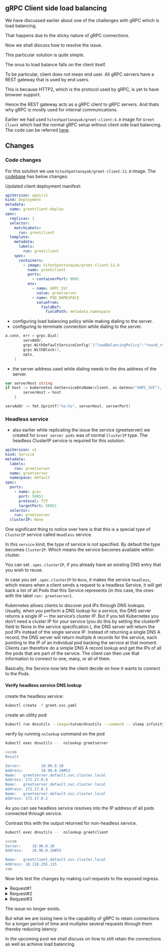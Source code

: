 ## gRPC Client side load balancing

We have discussed earlier about one of the challenges with gRPC which is load balancing.

That happens due to the sticky nature of gRPC connections.

Now we shall discuss how to resolve the issue.

This particular solution is quite simple.

The onus to load balance falls on the client itself.

To be particular, client does not mean end user. All gRPC servers have a REST gateway that is used by end users.

This is because HTTP2, which is the protocol used by gRPC, is yet to have browser support.

Hence the REST gateway acts as a gRPC client to gRPC servers. And thats why gRPC is mostly used for internal communications. 

Earlier we had used `hiteshpattanayak/greet-client:4.0` image for `Greet Client` which had the normal gRPC setup without client side load balancing.
The code can be referred [here](https://github.com/HiteshRepo/grpc-loadbalancing/commit/dd31d2628d4ee1e47b07b5737ff51cfc43c76d4e).

## Changes

### Code changes

For this solution we use `hiteshpattanayak/greet-client:11.0` image. The [codebase](https://github.com/HiteshRepo/grpc-loadbalancing/pull/1/files) has below changes:

Updated client deployment manifest:

```yml
apiVersion: apps/v1
kind: Deployment
metadata:
  name: greetclient-deploy
spec:
  replicas: 1
  selector:
    matchLabels:
      run: greetclient
  template:
    metadata:
      labels:
        run: greetclient
    spec:
      containers:
        - image: hiteshpattanayak/greet-client:11.0
          name: greetclient
          ports:
            - containerPort: 9091
          env:
            - name: GRPC_SVC
              value: greetserver
            - name: POD_NAMESPACE
              valueFrom:
                fieldRef:
                  fieldPath: metadata.namespace
```

- configuring load balancing policy while making dialing to the server.
- configuring to terminate connection while dialing to the server.

```go
a.conn, err = grpc.Dial(
		servAddr,
		grpc.WithDefaultServiceConfig(`{"loadBalancingPolicy":"round_robin"}`),
		grpc.WithBlock(),
		opts,
	)
```

- the server address used while dialing needs to the dns address of the server.

```go
var serverHost string
if host := kubernetes.GetServiceDnsName(client, os.Getenv("GRPC_SVC"), os.Getenv("POD_NAMESPACE")); len(host) > 0 {
		serverHost = host
	}

servAddr := fmt.Sprintf("%s:%s", serverHost, serverPort)
```

### Headless service

- also earlier while replicating the issue the service (greetserver) we created for `Greet server pods` was of normal `ClusterIP` type. The headless ClusterIP service is required for this solution.

```yml
apiVersion: v1
kind: Service
metadata:
  labels:
    run: greetserver
  name: greetserver
  namespace: default
spec:
  ports:
    - name: grpc
      port: 50051
      protocol: TCP
      targetPort: 50051
  selector:
    run: greetserver
  clusterIP: None
```

One significant thing to notice over here is that this is a special type of `ClusterIP` service called `Headless` service.

In this `service` kind, the type of service is not specified. By default the type becomes `ClusterIP`. Which means the service becomes available within cluster.

You can set `.spec.clusterIP`, if you already have an existing DNS entry that you wish to reuse.

In case you set `.spec.clusterIP` to `None`, it makes the service `headless`, which means when a client sends a request to a headless Service, it will get back a list of all Pods that this Service represents (in this case, the ones with the label `run: greetserver`). 

Kubernetes allows clients to discover pod IPs through DNS lookups. Usually, when you perform a DNS lookup for a service, the DNS server returns a single IP — the service’s cluster IP. But if you tell Kubernetes you don’t need a cluster IP for your service (you do this by setting the clusterIP field to None in the service specification ), the DNS server will return the pod IPs instead of the single service IP. Instead of returning a single DNS A record, the DNS server will return multiple A records for the service, each pointing to the IP of an individual pod backing the service at that moment. Clients can therefore do a simple DNS A record lookup and get the IPs of all the pods that are part of the service. The client can then use that information to connect to one, many, or all of them.

Basically, the Service now lets the client decide on how it wants to connect to the Pods.

#### Verify headless service DNS lookup

create the headless service:
```bash
kubectl create -f greet.svc.yaml
```

create an utility pod:
```bash
kubectl run dnsutils --image=tutum/dnsutils --command -- sleep infinity
```

verify by running `nslookup` command on the pod
```bash
kubectl exec dnsutils --  nslookup greetserver

<<com
Result

Server:         10.96.0.10
Address:        10.96.0.10#53
Name:   greetserver.default.svc.cluster.local
Address: 172.17.0.4
Name:   greetserver.default.svc.cluster.local
Address: 172.17.0.3
Name:   greetserver.default.svc.cluster.local
Address: 172.17.0.2
```

As you can see headless service resolves into the IP address of all pods connected through service. 

Contrast this with the output returned for non-headless service.

```bash
kubectl exec dnsutils --  nslookup greetclient

<<com
Server:		10.96.0.10
Address:	10.96.0.10#53

Name:	greetclient.default.svc.cluster.local
Address: 10.110.255.115
com
```

Now lets test the changes by making curl requests to the exposed ingress.

<details> <summary> Request#1 </summary>

```bash
curl --request POST \
  --url http://greet.com/greet \
  --header 'Content-Type: application/json' \
  --data '{
	"first_name": "Hitesh",
	"last_name": "Pattanayak"
}'

<<com
Response

reponse from Greet rpc: Hello, Hitesh Pattanayak from pod: name(greetserver-deploy-7595ccbdd5-k6zbl), ip(172.17.0.3).
com
```

</details>

<details> <summary> Request#2 </summary>

```bash
curl --request POST \
  --url http://greet.com/greet \
  --header 'Content-Type: application/json' \
  --data '{
	"first_name": "Hitesh",
	"last_name": "Pattanayak"
}'

<<com
Response

reponse from Greet rpc: Hello, Hitesh Pattanayak from pod: name(greetserver-deploy-7595ccbdd5-67bmd), ip(172.17.0.4).
com
```

</details>

<details> <summary> Request#3 </summary>

```bash
curl --request POST \
  --url http://greet.com/greet \
  --header 'Content-Type: application/json' \
  --data '{
	"first_name": "Hitesh",
	"last_name": "Pattanayak"
}'

<<com
Response

reponse from Greet rpc: Hello, Hitesh Pattanayak from pod: name(greetserver-deploy-7595ccbdd5-l8kmv), ip(172.17.0.2).
com
```

</details>

The issue no longer exists.

But what we are losing here is the capability of gRPC to retain connections for a longer period of time and multiplex several requests through them thereby reducing latency.

In the upcoming post we shall discuss on how to still retain the connections as well as achieve load balancing.